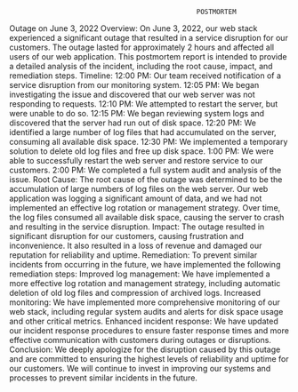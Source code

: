                                                    POSTMORTEM

Outage on June 3, 2022
Overview: On June 3, 2022, our web stack experienced a significant outage that resulted in a service disruption for our customers. The outage lasted for approximately 2 hours and affected all users of our web application. This postmortem report is intended to provide a detailed analysis of the incident, including the root cause, impact, and remediation steps.
Timeline:
12:00 PM: Our team received notification of a service disruption from our monitoring system.
12:05 PM: We began investigating the issue and discovered that our web server was not responding to requests.
12:10 PM: We attempted to restart the server, but were unable to do so.
12:15 PM: We began reviewing system logs and discovered that the server had run out of disk space.
12:20 PM: We identified a large number of log files that had accumulated on the server, consuming all available disk space.
12:30 PM: We implemented a temporary solution to delete old log files and free up disk space.
1:00 PM: We were able to successfully restart the web server and restore service to our customers.
2:00 PM: We completed a full system audit and analysis of the issue.
Root Cause: The root cause of the outage was determined to be the accumulation of large numbers of log files on the web server. Our web application was logging a significant amount of data, and we had not implemented an effective log rotation or management strategy. Over time, the log files consumed all available disk space, causing the server to crash and resulting in the service disruption.
Impact: The outage resulted in significant disruption for our customers, causing frustration and inconvenience. It also resulted in a loss of revenue and damaged our reputation for reliability and uptime.
Remediation: To prevent similar incidents from occurring in the future, we have implemented the following remediation steps:
Improved log management: We have implemented a more effective log rotation and management strategy, including automatic deletion of old log files and compression of archived logs.
Increased monitoring: We have implemented more comprehensive monitoring of our web stack, including regular system audits and alerts for disk space usage and other critical metrics.
Enhanced incident response: We have updated our incident response procedures to ensure faster response times and more effective communication with customers during outages or disruptions.
Conclusion: We deeply apologize for the disruption caused by this outage and are committed to ensuring the highest levels of reliability and uptime for our customers. We will continue to invest in improving our systems and processes to prevent similar incidents in the future.

